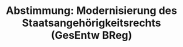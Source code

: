 ---
abstimmung:
  abstimmung: 1
  bundestagssitzung: 148
  datum: 19. Januar 2024
  legislaturperiode: 20
categories:
- Todo
data:
- title: Abstimmungsergebnis 20240119_1.pdf
  url: /res/2025-btw/abstimmungsergebnisse/20240119_1.pdf
- title: Abstimmungsergebnis 20240119_1_xls.xlsx
  url: /res/2025-btw/abstimmungsergebnisse/20240119_1_xls.xlsx
- title: Abstimmungsergebnis 20240119_1_xls.csv
  url: /res/2025-btw/abstimmungsergebnisse_csv/20240119_1_xls.csv
documents:
- local: /res/2025-btw/drucksachen/2009044.pdf
  summary: '### Gesetzesentwurf der Bundesregierung: Modernisierung des Staatsangehörigkeitsrechts


    Der Gesetzesentwurf der Bundesregierung zielt auf eine Modernisierung des Staatsangehörigkeitsrechts
    ab, um die Einbürgerungszahlen zu erhöhen und die Integration von Einwanderern
    zu fördern.  Dies soll durch Erleichterungen des Einbürgerungsverfahrens, die
    generelle Zulassung von Mehrstaatigkeit und eine schnellere Einbürgerung erreicht
    werden.


    **Kernpunkte und Ziele:**


    * Erleichterung der Einbürgerung

    * Generelle Zulassung von Mehrstaatigkeit

    * Beschleunigung des Einbürgerungsverfahrens

    * Erleichterungen für die „Gastarbeitergeneration“

    * Anpassung an die Erfordernisse eines Einwanderungslandes



    '
  title: Drucksache 20/9044
  url: https://dserver.bundestag.de/btd/20/090/2009044.pdf
- local: /res/2025-btw/drucksachen/2010093.pdf
  summary: '### Beschlussempfehlung und Bericht des Ausschusses für Inneres und Heimat


    Der Ausschuss für Inneres und Heimat empfiehlt die Annahme des geänderten Gesetzentwurfs
    zur Modernisierung des Staatsangehörigkeitsrechts.


    **Kernpunkte und Ziele:**


    * Erleichterung der Einbürgerung

    * Zulassung von Mehrstaatigkeit

    * Beschleunigung des Einbürgerungsverfahrens

    * Vereinfachung der Einbürgerung für Angehörige der Gastarbeitergeneration

    * Berücksichtigung der besonderen historischen Verantwortung Deutschlands



    '
  title: Drucksache 20/10093
  url: https://dserver.bundestag.de/btd/20/100/2010093.pdf
ergebnis:
  AfD:
    enthaltung: 0
    gesamt: 78
    ja: 0
    nein: 62
    nichtabgegeben: 16
    ungueltig: 0
  Bündnis 90/Die Grünen:
    enthaltung: 0
    gesamt: 118
    ja: 110
    nein: 0
    nichtabgegeben: 8
    ungueltig: 0
  CDU/CSU:
    enthaltung: 0
    gesamt: 196
    ja: 0
    nein: 167
    nichtabgegeben: 29
    ungueltig: 0
  FDP:
    enthaltung: 6
    gesamt: 92
    ja: 76
    nein: 2
    nichtabgegeben: 8
    ungueltig: 0
  Fraktionslos:
    enthaltung: 17
    gesamt: 44
    ja: 12
    nein: 3
    nichtabgegeben: 12
    ungueltig: 0
  SPD:
    enthaltung: 0
    gesamt: 207
    ja: 184
    nein: 0
    nichtabgegeben: 23
    ungueltig: 0
layout: abstimmung
links:
- title: Link zu bundestag.de
  url: https://www.bundestag.de/parlament/plenum/abstimmung/abstimmung?id=893
preview: 'Deutscher Bundestag


  148. Sitzung des Deutschen Bundestages

  am Freitag, 19. Januar 2024


  Endgültiges Ergebnis der Namentlichen Abstimmung Nr. 1


  Gesetzentwurf der Bundesregierung

  Entwurf eines Gesetzes zur Modernisierung des

  Staatsangehörigkeitsrechts (StARModG)

  Drs. 20/9044 und 20/10093'
tags:
- Todo
title: 'Abstimmung: Modernisierung des Staatsangehörigkeitsrechts (GesEntw BReg)'
---